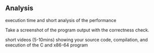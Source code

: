 ## Analysis
execution time and short analysis of the performance

Take a screenshot of the program output with the correctness check.

short videos (5-10mins) showing your source code, compilation, and execution of the C and x86-64 program